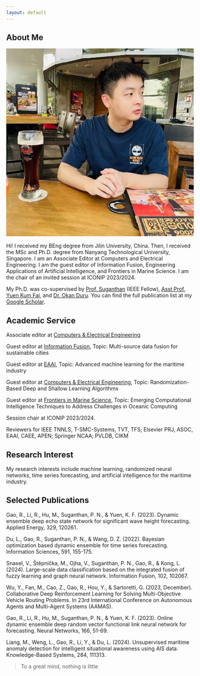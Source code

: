 ```yaml
---
layout: default
---
```


## About Me

<img class="profile-picture" src="GRB.jpg">

Hi! I received my BEng degree from Jilin University, China. Then, I received the MSc and Ph.D. degree from  Nanyang Technological University, Singapore. I am an Associate Editor at Computers and Electrical Engineering. I am the guest editor of Information Fusion, Engineering Applications of Artificial Intelligence, and Frontiers in Marine Science. I am the chair of an invited session at ICONIP 2023/2024.

My Ph.D. was co-supervised by [Prof. Suganthan](https://scholar.google.com/citations?user=yZNzBU0AAAAJ&hl=zh-CN) (IEEE Fellow), [Asst Prof. Yuen Kum Fai](https://dr.ntu.edu.sg/cris/rp/rp00720), and [Dr. Okan Duru](https://scholar.google.se/citations?user=JT_KdJgAAAAJ&hl=en). You can find the full publication list at my [Google Scholar](https://scholar.google.se/citations?user=PrIHu7QAAAAJ&hl=en&oi=ao).

## Academic Service
Associate editor at [Computers & Electrical Engineering](https://www.sciencedirect.com/journal/computers-and-electrical-engineering)

Guest editor at [Information Fusion](https://www.sciencedirect.com/journal/information-fusion), Topic: Multi-source data fusion for sustainable cities

Guest editor at [EAAI](https://www.sciencedirect.com/journal/engineering-applications-of-artificial-intelligence), Topic: Advanced machine learning for the maritime industry

Guest editor at [Computers & Electrical Engineering](https://www.sciencedirect.com/journal/computers-and-electrical-engineering), Topic: Randomization-Based Deep and Shallow Learning Algorithms

Guest editor at [Frontiers in Marine Science](https://www.frontiersin.org/research-topics/65506/emerging-computational-intelligence-techniques-to-address-challenges-in-oceanic-computing), Topic: Emerging Computational Intelligence Techniques to Address Challenges in Oceanic Computing

Session chair at ICONIP 2023/2024.

Reviewers for IEEE TNNLS, T-SMC-Systems, TVT, TFS; Elsevier PRJ, ASOC, EAAI, CAEE, APEN; Springer NCAA; PVLDB, CIKM

## Research Interest

My research interests include machine learning, randomized neural networks, time series forecasting, and artificial intelligence for the maritime industry.

## Selected Publications

Gao, R., Li, R., Hu, M., Suganthan, P. N., & Yuen, K. F. (2023). Dynamic ensemble deep echo state network for significant wave height forecasting. Applied Energy, 329, 120261.

Du, L., Gao, R., Suganthan, P. N., & Wang, D. Z. (2022). Bayesian optimization based dynamic ensemble for time series forecasting. Information Sciences, 591, 155-175.

Snasel, V., Štěpnička, M., Ojha, V., Suganthan, P. N., Gao, R., & Kong, L. (2024). Large-scale data classification based on the integrated fusion of fuzzy learning and graph neural network. Information Fusion, 102, 102067.

Wu, Y., Fan, M., Cao, Z., Gao, R., Hou, Y., & Sartoretti, G. (2023, December). Collaborative Deep Reinforcement Learning for Solving Multi-Objective Vehicle Routing Problems. In 23rd International Conference on Autonomous Agents and Multi-Agent Systems (AAMAS).

Gao, R., Li, R., Hu, M., Suganthan, P. N., & Yuen, K. F. (2023). Online dynamic ensemble deep random vector functional link neural network for forecasting. Neural Networks, 166, 51-69.

Liang, M., Weng, L., Gao, R., Li, Y., & Du, L. (2024). Unsupervised maritime anomaly detection for intelligent situational awareness using AIS data. Knowledge-Based Systems, 284, 111313.




> To a great mind, nothing is little
